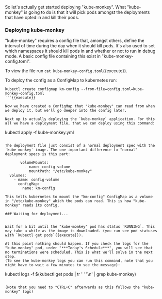 So let's actually get started deploying "kube-monkey". What "kube-monkey" is going to do is that it will pick pods amongst the deployments that have opted in and kill their pods.

### Deploying kube-monkey
"kube-monkey" requires a config file that, amongst others, define the interval of time during the day when it should kill pods. It's also used to set which namespaces it should kill pods in and whether or not to run in debug mode. A basic config file containing this exist in "kube-monkey-config.toml".

To view the file run `cat kube-monkey-config.toml`{{execute}}.

To deploy the config as a ConfigMap to kubernetes run:
```
kubectl create configmap km-config --from-file=config.toml=kube-monkey-config.toml
```{{execute}}

Now we have created a ConfigMap that "kube-monkey" can read from when we deploy it, but we'll go deeper into the config later.

Next up is actually deploying the `kube-monkey` application. For this all we have a deployment file, that we can deploy using this command:
```
kubectl apply -f kube-monkey.yml
```{{execute}}

The deployment file just consist of a normal deployment spec with the `kube-monkey` image. The one important difference to "normal" deployment specs is this part:
```
           volumeMounts:
             - name: config-volume
               mountPath: "/etc/kube-monkey"
      volumes:
        - name: config-volume
          configMap:
            name: km-config
```
This tells kubernetes to mount the "km-config" ConfigMap as a volume in "/etc/kube-monkey" which the pods can read. This is how "kube-monkey" reads its config.

### Waiting for deployment...


Wait for a bit until the "kube-monkey" pod has status `RUNNING`. This may take a while as the image is downloaded. (you can see pod statuses with `kubectl get pods`{{execute}}).

At this point nothing should happen. If you check the logs for the "kube-monkey" pod, under "***Today's Schedule***", you will see that no terminations were scheduled. This is what we'll solve in the next step.
(To see the kube-monkey logs you can run this command, note that you might have to wait a few minutes to see the message):

```
kubectl logs -f $(kubectl get pods | tr ' ' '\n' | grep kube-monkey)
```{{execute}}

(Note that you need to "CTRL+C" afterwards as this follows the "kube-monkey" logs)
